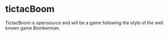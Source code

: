 # tictacBoom
TictacBoom is opensource and will be a game following the style of the well known game Bomberman.
